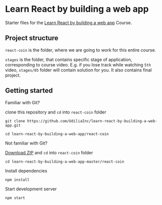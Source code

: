 # Learn React by building a web app

Starter files for the <a href="https://udilia.com/courses/learn-react-by-building-a-web-app">Learn React by building a web app</a> Course.

## Project structure

`react-coin` is the folder, where we are going to work for this entire course.

`stages` is the folder, that contains specific stage of application, corresponding to course video. E.g. if you lose track while watching `5th` video, `stages/05` folder will contain solution for you. It also contains final project.

## Getting started

Familiar with Git?

clone this repository and `cd` into `react-coin` folder

```
git clone https://github.com/UdiliaInc/learn-react-by-building-a-web-app.git

cd learn-react-by-building-a-web-app/react-coin
```

Not familiar with Git?

<a href="https://github.com/UdiliaInc/learn-react-by-building-a-web-app/archive/master.zip">Download ZIP</a> and `cd` into `react-coin` folder

```
cd learn-react-by-building-a-web-app-master/react-coin
```

Install dependencies

```
npm install
```

Start development server

```
npm start
```
